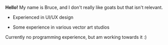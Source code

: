 **Hello!** 
My name is Bruce, and I don't really like goats but that isn't relevant.

- Experienced in UI/UX design

- Some experience in various vector art studios

Currently no programming experience, but am working towards it :)

<!---
liquidifiedgoat/liquidifiedgoat is a ✨ special ✨ repository because its `README.md` (this file) appears on your GitHub profile.
You can click the Preview link to take a look at your changes.
--->
